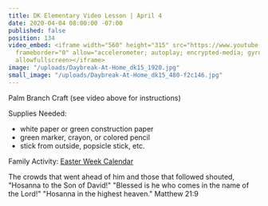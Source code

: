 ```yaml
---
title: DK Elementary Video Lesson | April 4
date: 2020-04-04 08:00:00 -07:00
published: false
position: 134
video_embed: <iframe width="560" height="315" src="https://www.youtube.com/embed/KvvCcPegxi8"
  frameborder="0" allow="accelerometer; autoplay; encrypted-media; gyroscope; picture-in-picture"
  allowfullscreen></iframe>
image: "/uploads/Daybreak-At-Home_dk15_1920.jpg"
small_image: "/uploads/Daybreak-At-Home_dk15_480-f2c146.jpg"
---
```


Palm Branch Craft
(see video above for instructions)

Supplies Needed:
* white paper or green construction paper
* green marker, crayon, or colored pencil
* stick from outside, popsicle stick, etc.


Family Activity:
[Easter Week Calendar](https://drive.google.com/file/d/1p_TzhBPkZwjkfomvHXKA0z6VkYguPmf3/view?usp=sharing)
 

The crowds that went ahead of him and those that followed shouted, "Hosanna to the Son of David!" "Blessed is he who comes in the name of the Lord!" "Hosanna in the highest heaven." Matthew 21:9
 
